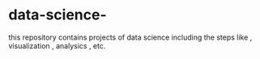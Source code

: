 # data-science-
this repository contains projects of data science 
including the steps like , visualization , analysics , etc.

